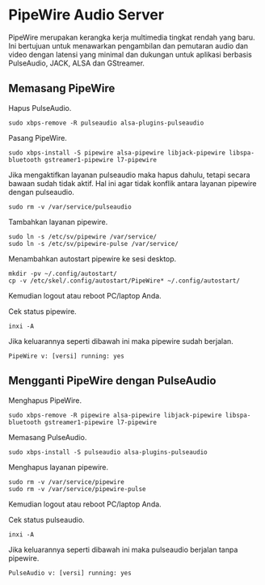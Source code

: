 # PipeWire Audio Server

PipeWire merupakan kerangka kerja multimedia tingkat rendah yang baru. Ini bertujuan untuk menawarkan pengambilan dan pemutaran audio dan video dengan latensi yang minimal dan dukungan untuk aplikasi berbasis PulseAudio, JACK, ALSA dan GStreamer.

## Memasang PipeWire

Hapus PulseAudio.

```
sudo xbps-remove -R pulseaudio alsa-plugins-pulseaudio
```

Pasang PipeWire.

```
sudo xbps-install -S pipewire alsa-pipewire libjack-pipewire libspa-bluetooth gstreamer1-pipewire l7-pipewire
```

Jika mengaktifkan layanan pulseaudio maka hapus dahulu, tetapi secara bawaan sudah tidak aktif. Hal ini agar tidak konflik antara layanan pipewire dengan pulseaudio.
```
sudo rm -v /var/service/pulseaudio
```

Tambahkan layanan pipewire.
```
sudo ln -s /etc/sv/pipewire /var/service/
sudo ln -s /etc/sv/pipewire-pulse /var/service/
```

Menambahkan autostart pipewire ke sesi desktop.

```
mkdir -pv ~/.config/autostart/
cp -v /etc/skel/.config/autostart/PipeWire* ~/.config/autostart/
```

Kemudian logout atau reboot PC/laptop Anda.

Cek status pipewire.

```
inxi -A
```

Jika keluarannya seperti dibawah ini maka pipewire sudah berjalan.

`PipeWire v: [versi] running: yes`

## Mengganti PipeWire dengan PulseAudio

Menghapus PipeWire.
```
sudo xbps-remove -R pipewire alsa-pipewire libjack-pipewire libspa-bluetooth gstreamer1-pipewire l7-pipewire
```

Memasang PulseAudio.

```
sudo xbps-install -S pulseaudio alsa-plugins-pulseaudio
```

Menghapus layanan pipewire.
```
sudo rm -v /var/service/pipewire
sudo rm -v /var/service/pipewire-pulse
```

Kemudian logout atau reboot PC/laptop Anda.

Cek status pulseaudio.

```
inxi -A
```

Jika keluarannya seperti dibawah ini maka pulseaudio berjalan tanpa pipewire.

`PulseAudio v: [versi] running: yes`
